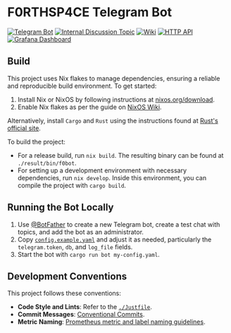 # F0RTHSP4CE Telegram Bot

<p>
<a href="https://t.me/tar_f0_bot"><img alt="Telegram Bot" src="https://img.shields.io/badge/Telegram-%40tar__f0__bot-blue?logo=telegram"></a>
<a href="https://t.me/c/1900643629/7882"><img alt="Internal Discussion Topic" src="https://img.shields.io/badge/Internal_Discussion_Topic-Internal_issue_bot-blue?logo=data%3Aimage%2Fgif%3Bbase64%2CR0lGODlhEAAQAPQBAAAAAAEBASoUBQENN0sLA28TA05REn9%2BGwEVUQIaY4kYBLJICX6CGYuKHZ2cIbmaKamqIv%2BhHtTSK%2FP0MgIkijMviAAAAAAAAAAAAAAAAAAAAAAAAAAAAAAAAAAAAAAAACH5BAEAAAAALAAAAAAQABAAAAVWICCOQRmMKGmuKRAka3ySAwXLs2siFIKLsgRFppPVBrhkJRkrLCIPA7OgCDQmDImgVCQoCAEDRCJxcHWFQkkwmUhNIwHYdJ00pCicQzI55FRELYB%2FIiEAOw%3D%3D"></a>
<a href="https://wiki.f0rth.space/en/residents/telegram-bot"><img alt="Wiki" src="https://img.shields.io/badge/Wiki-Project_Page-blue?logo=wikidotjs"></a>
<a href="http://10.0.24.18:42777"><img alt="HTTP API" src="https://img.shields.io/badge/HTTP_API-10.0.24.18%3A42777-blue?logo=openapiinitiative"></a>
<a href="https://grafana.lo.f0rth.space/d/cbdbf909-7f4d-409b-9e6d-07dff89b3a10/botka"><img alt="Grafana Dashboard" src="https://img.shields.io/badge/Grafana_Dashboard-Botka-blue?logo=grafana"></a>
<img alt "License: Unlicense OR MIT" src="https://img.shields.io/badge/License-Unlicense%20OR%20MIT-blue?logo=unlicense">
</p>

## Build

This project uses Nix flakes to manage dependencies, ensuring a reliable and reproducible build environment. To get started:

1. Install Nix or NixOS by following instructions at [nixos.org/download](https://nixos.org/download).
2. Enable Nix flakes as per the guide on [NixOS Wiki](https://nixos.wiki/wiki/Flakes#Enable_flakes).

Alternatively, install `Cargo` and `Rust` using the instructions found at [Rust's official site](https://doc.rust-lang.org/cargo/getting-started/installation.html).

To build the project:

- For a release build, run `nix build`. The resulting binary can be found at `./result/bin/f0bot`.
- For setting up a development environment with necessary dependencies, run `nix develop`. Inside this environment, you can compile the project with `cargo build`.

## Running the Bot Locally

1. Use [@BotFather](https://t.me/BotFather) to create a new Telegram bot, create a test chat with topics, and add the bot as an administrator.
2. Copy [`config.example.yaml`](./config.example.yaml) and adjust it as needed, particularly the `telegram.token`, `db`, and `log_file` fields.
3. Start the bot with `cargo run bot my-config.yaml`.

## Development Conventions

This project follows these conventions:

- **Code Style and Lints**: Refer to the [`./Justfile`](./Justfile).
- **Commit Messages**: [Conventional Commits](https://www.conventionalcommits.org/en/v1.0.0/).
- **Metric Naming**: [Prometheus metric and label naming guidelines](https://prometheus.io/docs/practices/naming/).
